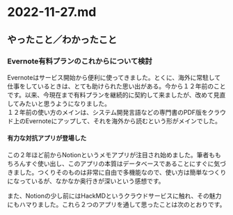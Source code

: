 # 2022-11-27.md

## やったこと／わかったこと

### Evernote有料プランのこれからについて検討

Evernoteはサービス開始から便利に使ってきました。とくに、海外に常駐して仕事をしているときは、とても助けられた思い出がある。今から１２年前のことです。以来、今現在まで有料プランを継続的に契約して来ましたが、改めて見直してみたいと思うようになりました。  
１２年前の使い方のメインは、システム開発言語などの専門書のPDF版をクラウド上のEvernoteにアップして、それを海外から読むという形がメインでした。

#### 有力な対抗アプリが登場した

この２年ほど前からNotionというメモアプリが注目され始めました。筆者ももちろんすぐ使い出し、このアプリの本質はデータベースであることにすぐに気づきました。つくりそのものは非常に自由で多機能なので、使い方は簡単なつくりになっているが、なかなか奥行きが深いという感想です。

また、Notionの少し前にはHackMDというクラウドサービスに触れ、その魅力にもハマりました。これら２つのアプリを通して思ったことは次のとおりです。
